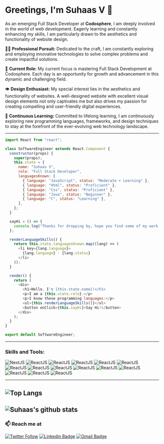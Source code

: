 # Greetings, I'm Suhaas V 👋

As an emerging Full Stack Developer at **Codosphere**, I am deeply involved in the world of web development. Eagerly learning and constantly enhancing my skills, I am particularly drawn to the aesthetics and functionality of website design.

👨‍💻 **Professional Pursuit:** Dedicated to the craft, I am constantly exploring and employing innovative technologies to solve complex problems and create impactful solutions.

🚀 **Current Role:** My current focus is mastering Full Stack Development at Codosphere. Each day is an opportunity for growth and advancement in this dynamic and challenging field.

👁️ **Design Enthusiast:** My special interest lies in the aesthetics and functionality of websites. A well-designed website with excellent visual design elements not only captivates me but also drives my passion for creating compelling and user-friendly digital experiences.

🌱 **Continuous Learning:** Committed to lifelong learning, I am continuously exploring new programming languages, frameworks, and design techniques to stay at the forefront of the ever-evolving web technology landscape.

---

```javascript
import React from "react";

class SoftwareEngineer extends React.Component {
  constructor(props) {
    super(props);
    this.state = {
      name: "Suhaas V",
      role: "Full Stack Developer",
      languagesKnown: [
        { language: "JavaScript", status: "Moderate + Learning" },
        { language: "Html", status: "Proficient" },
        { language: "Css", status: "Proficient" },
        { language: "Java", status: "Beginner" },
        { language: "C", status: "Learning" },
      ],
    };
  }

  sayHi = () => {
    console.log("Thanks for dropping by, hope you find some of my work interesting.");
  };

  renderLanguageSkills() {
    return this.state.languagesKnown.map((lang) => (
      <li key={lang.language}>
        {lang.language} - {lang.status}
      </li>
    ));
  }

  render() {
    return (
      <div>
        <h1>Hello, I'm {this.state.name}!</h1>
        <p>I am a {this.state.role}.</p>
        <p>I know these programming languages:</p>
        <ul>{this.renderLanguageSkills()}</ul>
        <button onClick={this.sayHi}>Say Hi!</button>
      </div>
    );
  }
}

export default SoftwareEngineer;
```
---

### Skills and Tools:
![NextJS](https://img.shields.io/badge/NextJS-black?style=for-the-badge&logo=next.js&logoColor=white)
![ReactJS](https://img.shields.io/badge/ReactJS-black?style=for-the-badge&logo=react&logoColor=#61DAFB)
![ReactJS](https://img.shields.io/badge/React-black?style=for-the-badge&logo=figma&logoColor=#F24E1E)
![ReactJS](https://img.shields.io/badge/VS_Code-black?style=for-the-badge&logo=visualstudiocode&logoColor=#007ACC)
![ReactJS](https://img.shields.io/badge/Android_Studio-black?style=for-the-badge&logo=androidstudio&logoColor=#3DDC84)
![ReactJS](https://img.shields.io/badge/HTML5-black?style=for-the-badge&logo=html5&logoColor=#E34F26)
![ReactJS](https://img.shields.io/badge/CSS3-black?style=for-the-badge&logo=css3&logoColor=#1572B6)
![ReactJS](https://img.shields.io/badge/JavaScript-black?style=for-the-badge&logo=javascript&logoColor=#F7DF1E)
![ReactJS](https://img.shields.io/badge/TypeScript-black?style=for-the-badge&logo=typescript&logoColor=#3178C6)
![ReactJS](https://img.shields.io/badge/NPM-black?style=for-the-badge&logo=npm&logoColor=#CB3837)
![ReactJS](https://img.shields.io/badge/Git-black?style=for-the-badge&logo=git&logoColor=#F05032)
![ReactJS](https://img.shields.io/badge/Github-black?style=for-the-badge&logo=github&logoColor=#181717)
![ReactJS](https://img.shields.io/badge/Vite-black?style=for-the-badge&logo=vite&logoColor=#646CFF)
![ReactJS](https://img.shields.io/badge/NodeJS-#181717?style=for-the-badge&logo=nodedotjs&logoColor=#339933)
![ReactJS](https://img.shields.io/badge/ExpressJS-black?style=for-the-badge&logo=express&logoColor=#000000)

---

![Top Langs](https://github-readme-stats.vercel.app/api/top-langs/?username=suhaasvijay&layout=compact&theme=dark&hide_border=true)
---

![Suhaas's github stats](https://github-readme-stats.vercel.app/api?username=suhaasvijay&show_icons=true&hide_border=true&theme=dark)
---
### 📫 Reach me at 
[![Twitter Follow](https://img.shields.io/twitter/follow/suhaas_v10?style=social)](https://twitter.com/suhaas_v10)
[![Linkedin Badge](https://img.shields.io/badge/-suhaasv7-blue?style=flat-square&logo=Linkedin&logoColor=white&link=https://www.linkedin.com/in/harshkumarkhatri/)](https://www.linkedin.com/in/suhaasv7/)
[![Gmail Badge](https://img.shields.io/badge/-suhaasvijay7@gmail.com-c14438?style=flat-square&logo=Gmail&logoColor=white&link=mailto:mailharshkhatri@gmail.com)](mailto:suhaasvijay7@gmail.com)
